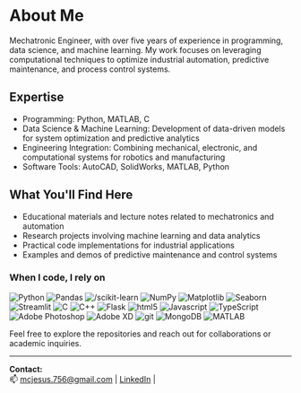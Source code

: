 # About Me

Mechatronic Engineer, with over five years of experience in programming, data science, and machine learning. My work focuses on leveraging computational techniques to optimize industrial automation, predictive maintenance, and process control systems.

## Expertise

- Programming: Python, MATLAB, C  
- Data Science & Machine Learning: Development of data-driven models for system optimization and predictive analytics  
- Engineering Integration: Combining mechanical, electronic, and computational systems for robotics and manufacturing  
- Software Tools: AutoCAD, SolidWorks, MATLAB, Python

## What You'll Find Here

- Educational materials and lecture notes related to mechatronics and automation  
- Research projects involving machine learning and data analytics  
- Practical code implementations for industrial applications  
- Examples and demos of predictive maintenance and control systems

<h3>When I code, I rely on</h3>
<p>
  <img alt="Python" src="https://img.shields.io/badge/python-3670A0?style=flat-square&logo=python&logoColor=ffdd54"/>
  <img alt="Pandas" src="https://img.shields.io/badge/-Pandas-333333?style=flat-square&logo=pandas"/>
  <img alt="/scikit-learn" src="https://img.shields.io/badge/scikit--learn-F7931E?style=flat-square&logo=scikit-learn&logoColor=white">
  <img alt="NumPy" src="https://img.shields.io/badge/-NumPy-013243?style=flat-square&logo=numpy&logoColor=white"/>
  <img alt="Matplotlib" src="https://img.shields.io/badge/-Matplotlib-003B57?style=flat-square&logo=matplotlib&logoColor=white"/>
  <img alt="Seaborn" src="https://img.shields.io/badge/-Seaborn-30A9DE?style=flat-square&logo=seaborn&logoColor=white"/>
  <img alt="Streamlit" src="https://img.shields.io/badge/-Streamlit-FF4B4B?style=flat-square&logo=streamlit&logoColor=white"/>
  <img alt="C" src="https://img.shields.io/badge/-C-00599C?style=flat-square&logo=c&logoColor=white" />
  <img alt="C++" src="https://img.shields.io/badge/-C++-00599C?style=flat-square&logo=c%2B%2B&logoColor=white" />
  <img alt="Flask" src="https://img.shields.io/badge/-Flask-000000?style=flat-square&logo=flask&logoColor=white"/>
  <img alt="html5" src="https://img.shields.io/badge/-HTML5-E34F26?style=flat-square&logo=html5&logoColor=white" />
  <img alt="Javascript" src="https://img.shields.io/badge/-javascript-f7df1c?style=flat-square&logo=javascript&logoColor=black" />
  <img alt="TypeScript" src="https://img.shields.io/badge/-TypeScript-007ACC?style=flat-square&logo=typescript&logoColor=white" />
  <img alt="Adobe Photoshop" src="https://img.shields.io/badge/-adobe%20photoshop-30a8ff?style=flat-square&logo=adobe%20photoshop&logoColor=white" />
  <img alt="Adobe XD" src="https://img.shields.io/badge/-Adobe%20XD-ff62f6?style=flat-square&logo=Adobe%20XD&logoColor=white" />
  <img alt="git" src="https://img.shields.io/badge/-Git-F05032?style=flat-square&logo=git&logoColor=white" />
  <img alt="MongoDB" src="https://img.shields.io/badge/-MongoDB-13aa52?style=flat-square&logo=mongodb&logoColor=white" />
  <img alt="MATLAB" src="https://img.shields.io/badge/-MATLAB-0076A8?style=flat-square&logo=MATLAB&logoColor=white" />
</p>

Feel free to explore the repositories and reach out for collaborations or academic inquiries.

---

**Contact:**  
📫 mcjesus.756@gmail.com | [LinkedIn](https://www.linkedin.com/in/jesus-mattos/) | 

<!--
**MetalSnake756/MetalSnake756** is a ✨ _special_ ✨ repository because its `README.md` (this file) appears on your GitHub profile.

Here are some ideas to get you started:

- 🔭 I’m currently working on ...
- 🌱 I’m currently learning ...
- 👯 I’m looking to collaborate on ...
- 🤔 I’m looking for help with ...
- 💬 Ask me about ...
- 📫 How to reach me: ...
- 😄 Pronouns: ...
- ⚡ Fun fact: ...
-->
